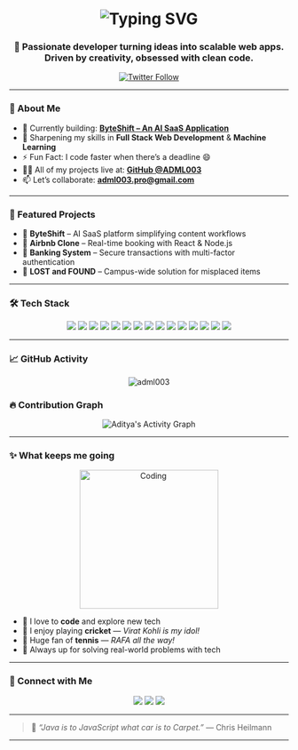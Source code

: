 <h1 align="center">
  <img src="https://readme-typing-svg.herokuapp.com?font=Fira+Code&size=30&duration=3000&pause=1000&center=true&vCenter=true&width=435&lines=Hey!+I'm+Aditya+Malhotra;Full-Stack+Developer+🚀;Tech+Explorer+🧑‍💻;Lifelong+Learner+📚;Cricket+Enthusiast+🏏;Tennis+Fanatic+🎾" alt="Typing SVG" />
</h1>


<h3 align="center">🚀 Passionate developer turning ideas into scalable web apps. Driven by creativity, obsessed with clean code.</h3>

<p align="center">
  <a href="https://twitter.com/adml003" target="blank">
    <img src="https://img.shields.io/twitter/follow/adml003?logo=twitter&style=for-the-badge" alt="Twitter Follow" />
  </a>
</p>

---

### 🧠 About Me

- 🔭 Currently building: [**ByteShift – An AI SaaS Application**](https://github.com/ADML003/byteshift)
- 🌱 Sharpening my skills in **Full Stack Web Development** & **Machine Learning**
- ⚡ Fun Fact: I code faster when there’s a deadline 😄
- 👨‍💻 All of my projects live at: [**GitHub @ADML003**](https://github.com/ADML003)
- 📫 Let’s collaborate: **adml003.pro@gmail.com**

---

### 🚀 Featured Projects

- 🧠 **ByteShift** – AI SaaS platform simplifying content workflows
- 🏡 **Airbnb Clone** – Real-time booking with React & Node.js
- 🏦 **Banking System** – Secure transactions with multi-factor authentication
- 🎒 **LOST and FOUND** – Campus-wide solution for misplaced items

---

### 🛠️ Tech Stack
<p align="center">
  <img src="https://img.shields.io/badge/Java-007396?style=for-the-badge&logo=java&logoColor=white" />
  <img src="https://img.shields.io/badge/Python-3776AB?style=for-the-badge&logo=python&logoColor=white" />
  <img src="https://img.shields.io/badge/JavaScript-F7DF1E?style=for-the-badge&logo=javascript&logoColor=black" />
  <img src="https://img.shields.io/badge/React-61DAFB?style=for-the-badge&logo=react&logoColor=black" />
  <img src="https://img.shields.io/badge/Node.js-339933?style=for-the-badge&logo=node.js&logoColor=white" />
  <img src="https://img.shields.io/badge/Express.js-000000?style=for-the-badge&logo=express&logoColor=white" />
  <img src="https://img.shields.io/badge/TensorFlow-FF6F00?style=for-the-badge&logo=tensorflow&logoColor=white" />
  <img src="https://img.shields.io/badge/Next.js-000000?style=for-the-badge&logo=next.js&logoColor=white" />
  <img src="https://img.shields.io/badge/TailwindCSS-38BDF8?style=for-the-badge&logo=tailwindcss&logoColor=white" />
  <img src="https://img.shields.io/badge/Docker-2496ED?style=for-the-badge&logo=docker&logoColor=white" />
  <img src="https://img.shields.io/badge/SQL-4479A1?style=for-the-badge&logo=microsoft-sql-server&logoColor=white" />
  <img src="https://img.shields.io/badge/MongoDB-4DB33D?style=for-the-badge&logo=mongodb&logoColor=white" />
  <img src="https://img.shields.io/badge/Bootstrap-7952B3?style=for-the-badge&logo=bootstrap&logoColor=white" />
  <img src="https://img.shields.io/badge/Git-F05032?style=for-the-badge&logo=git&logoColor=white" />
  <img src="https://img.shields.io/badge/Vercel-000000?style=for-the-badge&logo=vercel&logoColor=white" />
</p>


---

### 📈 GitHub Activity

<p align="center">
  <img src="https://streak-stats.demolab.com?user=ADML003&theme=react&hide_border=true" alt="adml003" />
</p>


### 🔥 Contribution Graph

<p align="center">
  <img src="https://github-readme-activity-graph.vercel.app/graph?username=ADML003&theme=react-dark" alt="Aditya's Activity Graph" />
</p>





---
### ✨ What keeps me going
<p align="center">
  <img src="https://media.giphy.com/media/qgQUggAC3Pfv687qPC/giphy.gif" width="250" alt="Coding" />
</p>

- 💙 I love to **code** and explore new tech  
- 🏏 I enjoy playing **cricket** — *Virat Kohli is my idol!*  
- 🎾 Huge fan of **tennis** — *RAFA all the way!*  
- 🎯 Always up for solving real-world problems with tech




---


### 📱 Connect with Me

<p align="center">
  <a href="https://twitter.com/adml003" target="blank"><img src="https://img.shields.io/badge/Twitter-%231DA1F2.svg?&style=for-the-badge&logo=twitter&logoColor=white" /></a>
  <a href="https://www.linkedin.com/in/aditya-malhotra-50884b26a/" target="blank"><img src="https://img.shields.io/badge/LinkedIn-%230077B5.svg?&style=for-the-badge&logo=linkedin&logoColor=white" /></a>
  <a href="https://instagram.com/ig.adml" target="blank"><img src="https://img.shields.io/badge/Instagram-%23E4405F.svg?&style=for-the-badge&logo=instagram&logoColor=white" /></a>
</p>

---

> 💬 *“Java is to JavaScript what car is to Carpet.”* — Chris Heilmann

---

